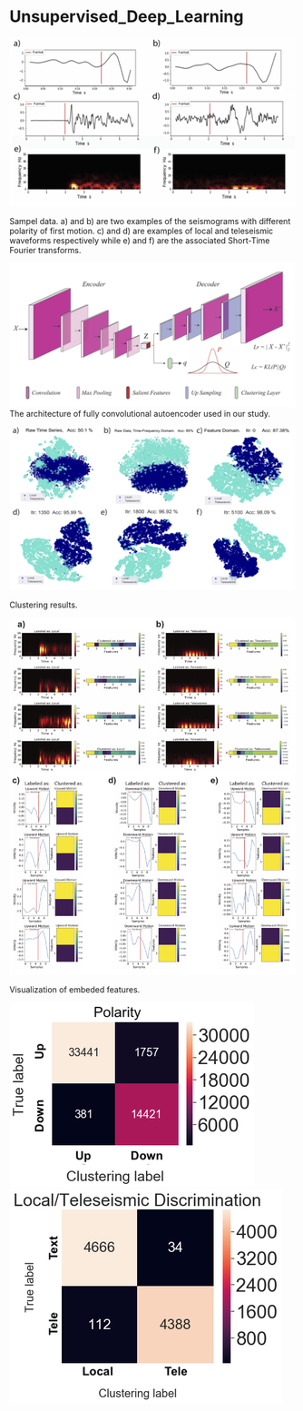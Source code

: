 # Unsupervised_Deep_Learning


![network architecture](Fig_2.jpg)

Sampel data. a) and b) are two examples of the seismograms with different polarity of first motion.
c) and d) are examples of local and teleseismic waveforms respectively while e) and f) are the associated Short-Time Fourier transforms. 


![network architecture](Fig_1.jpg)
The architecture of fully convolutional autoencoder used in our study. 





![clustering results](Fig_3.jpg)

Clustering results. 



![embeded features](Fig_4.jpg)

Visualization of embeded features. 

![embeded features](FigSub_3.png)
![embeded features](FigSub_4.png)

